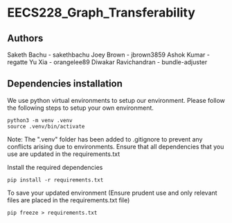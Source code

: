 # EECS228_Graph_Transferability

## Authors

Saketh Bachu - sakethbachu
Joey Brown - jbrown3859
Ashok Kumar - regatte
Yu Xia - orangelee89
Diwakar Ravichandran - bundle-adjuster

## Dependencies installation

We use python virtual environments to setup our environment. Please follow the following steps to setup your own environment.

```shell
python3 -m venv .venv
source .venv/bin/activate
```

Note: The ".venv" folder has been added to .gitignore to prevent any conflicts arising due to environments.
Ensure that all dependencies that you use are updated in the requirements.txt

Install the required dependencies

```shell
pip install -r requirements.txt
```
To save your updated environment (Ensure prudent use and only relevant files are placed in the requirements.txt file)

```shell
pip freeze > requirements.txt
```